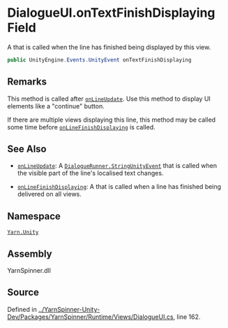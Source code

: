 # DialogueUI.onTextFinishDisplaying Field

A <see cref="!:UnityEngine.Events.UnityEvent"></see> that is called
when the line has finished being displayed by this view.


```csharp
public UnityEngine.Events.UnityEvent onTextFinishDisplaying
```
## Remarks

This method is called after [`onLineUpdate`](/api/csharp/yarn.unity/dialogueui.onlineupdate.md). Use
this method to display UI elements like a "continue" button. 

If there are multiple views displaying this line, this method
may be called some time before [`onLineFinishDisplaying`](/api/csharp/yarn.unity/dialogueui.onlinefinishdisplaying.md)
is called.




## See Also
* [`onLineUpdate`](/api/csharp/yarn.unity/dialogueui.onlineupdate.md): 
A [`DialogueRunner.StringUnityEvent`](/api/csharp/yarn.unity/dialoguerunner.stringunityevent.md) that is called
when the visible part of the line's localised text changes.

* [`onLineFinishDisplaying`](/api/csharp/yarn.unity/dialogueui.onlinefinishdisplaying.md): 
A <see cref="!:UnityEngine.Events.UnityEvent"></see> that is called
when a line has finished being delivered on all views.

## Namespace
[`Yarn.Unity`](/api/csharp/yarn.unity/README.md)

## Assembly
YarnSpinner.dll

## Source
Defined in [../YarnSpinner-Unity-Dev/Packages/YarnSpinner/Runtime/Views/DialogueUI.cs](https://github.com/YarnSpinnerTool/YarnSpinner-Unity//blob/develop/Runtime/Views/DialogueUI.cs#L162), line 162.
